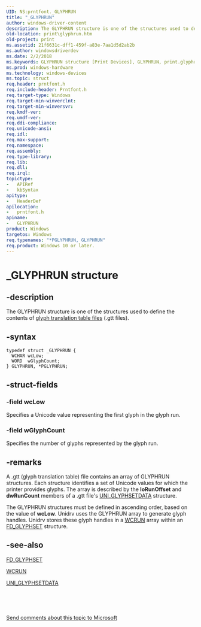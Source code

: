 ```yaml
---
UID: NS:prntfont._GLYPHRUN
title: "_GLYPHRUN"
author: windows-driver-content
description: The GLYPHRUN structure is one of the structures used to define the contents of glyph translation table files (.gtt files).
old-location: print\glyphrun.htm
old-project: print
ms.assetid: 21f6631c-dff1-459f-a83e-7aa1d5d2ab2b
ms.author: windowsdriverdev
ms.date: 2/2/2018
ms.keywords: GLYPHRUN structure [Print Devices], GLYPHRUN, print.glyphrun, PGLYPHRUN, *PGLYPHRUN, prntfont/PGLYPHRUN, print_unidrv-pscript_fonts_591184a3-96f1-4b27-bf6a-d1c512a2bf7e.xml, _GLYPHRUN, prntfont/GLYPHRUN, PGLYPHRUN structure pointer [Print Devices]
ms.prod: windows-hardware
ms.technology: windows-devices
ms.topic: struct
req.header: prntfont.h
req.include-header: Prntfont.h
req.target-type: Windows
req.target-min-winverclnt: 
req.target-min-winversvr: 
req.kmdf-ver: 
req.umdf-ver: 
req.ddi-compliance: 
req.unicode-ansi: 
req.idl: 
req.max-support: 
req.namespace: 
req.assembly: 
req.type-library: 
req.lib: 
req.dll: 
req.irql: 
topictype:
-	APIRef
-	kbSyntax
apitype:
-	HeaderDef
apilocation:
-	prntfont.h
apiname:
-	GLYPHRUN
product: Windows
targetos: Windows
req.typenames: "*PGLYPHRUN, GLYPHRUN"
req.product: Windows 10 or later.
---
```


# _GLYPHRUN structure


## -description


The GLYPHRUN structure is one of the structures used to define the contents of <a href="https://msdn.microsoft.com/6e643703-ace1-4660-990c-3a9ca735829d">glyph translation table files</a> (.gtt files).


## -syntax


````
typedef struct _GLYPHRUN {
  WCHAR wcLow;
  WORD  wGlyphCount;
} GLYPHRUN, *PGLYPHRUN;
````


## -struct-fields




### -field wcLow

Specifies a Unicode value representing the first glyph in the glyph run.


### -field wGlyphCount

Specifies the number of glyphs represented by the glyph run.


## -remarks



A .gtt (glyph translation table) file contains an array of GLYPHRUN structures. Each structure identifies a set of Unicode values for which the printer provides glyphs. The array is described by the <b>IoRunOffset</b> and <b>dwRunCount</b> members of a .gtt file's <a href="..\prntfont\ns-prntfont-_uni_glyphsetdata.md">UNI_GLYPHSETDATA</a> structure.

The GLYPHRUN structures must be defined in ascending order, based on the value of <b>wcLow</b>. Unidrv uses the GLYPHRUN array to generate glyph handles. Unidrv stores these glyph handles in a <a href="https://msdn.microsoft.com/library/windows/hardware/ff570578">WCRUN</a> array within an <a href="https://msdn.microsoft.com/library/windows/hardware/ff565625">FD_GLYPHSET</a> structure.




## -see-also

<a href="https://msdn.microsoft.com/library/windows/hardware/ff565625">FD_GLYPHSET</a>



<a href="https://msdn.microsoft.com/library/windows/hardware/ff570578">WCRUN</a>



<a href="..\prntfont\ns-prntfont-_uni_glyphsetdata.md">UNI_GLYPHSETDATA</a>



 

 

<a href="mailto:wsddocfb@microsoft.com?subject=Documentation%20feedback [print\print]:%20GLYPHRUN structure%20 RELEASE:%20(2/2/2018)&amp;body=%0A%0APRIVACY STATEMENT%0A%0AWe use your feedback to improve the documentation. We don't use your email address for any other purpose, and we'll remove your email address from our system after the issue that you're reporting is fixed. While we're working to fix this issue, we might send you an email message to ask for more info. Later, we might also send you an email message to let you know that we've addressed your feedback.%0A%0AFor more info about Microsoft's privacy policy, see http://privacy.microsoft.com/en-us/default.aspx." title="Send comments about this topic to Microsoft">Send comments about this topic to Microsoft</a>

